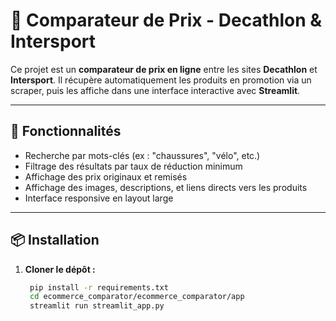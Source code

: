# 🛒 Comparateur de Prix - Decathlon & Intersport

Ce projet est un **comparateur de prix en ligne** entre les sites **Decathlon** et **Intersport**. Il récupère automatiquement les produits en promotion via un scraper, puis les affiche dans une interface interactive avec **Streamlit**.

---

## 🚀 Fonctionnalités

- Recherche par mots-clés (ex : "chaussures", "vélo", etc.)
- Filtrage des résultats par taux de réduction minimum
- Affichage des prix originaux et remisés
- Affichage des images, descriptions, et liens directs vers les produits
- Interface responsive en layout large

---

## 📦 Installation

1. **Cloner le dépôt :**

   ```bash
    pip install -r requirements.txt
    cd ecommerce_comparator/ecommerce_comparator/app
    streamlit run streamlit_app.py

   
   
